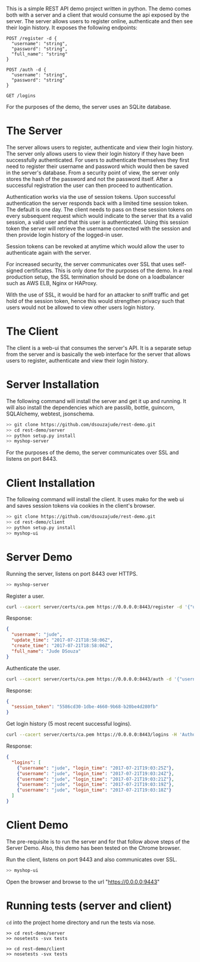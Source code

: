 This is a simple REST API demo project written in python. The demo comes both with a server and a client that would consume the api exposed by the server. The server allows users to register online, authenticate and then see their login history. It exposes the following endpoints:

```
POST /register -d {
  "username": "string",
  "password": "string",
  "full_name": "string"
}

POST /auth -d {
  "username": "string",
  "password": "string"
}

GET /logins
```

For the purposes of the demo, the server uses an SQLite database.


The Server
==========
The server allows users to register, authenticate and view their login history. The server only allows users to view their login history if they have been successfully authenticated. For users to authenticate themselves they first need to register their username and password which would then be saved in the server's database. From a security point of view, the server only stores the hash of the password and not the password itself. After a successful registration the user can then proceed to authentication.

Authentication works via the use of session tokens. Upon successful authentication the server responds back with a limited time session token. The default is one day. The client needs to pass on these session tokens on every subsequent request which would indicate to the server that its a valid session, a valid user and that this user is authenticated. Using this session token the server will retrieve the username connected with the session and then provide login history of the logged-in user.

Session tokens can be revoked at anytime which would allow the user to authenticate again with the server.

For increased security, the server communicates over SSL that uses self-signed certificates. This is only done for the purposes of the demo. In a real production setup, the SSL termination should be done on a loadbalancer such as AWS ELB, Nginx or HAProxy.

With the use of SSL, it would be hard for an attacker to sniff traffic and get hold of the session token, hence this would strengthen privacy such that users would not be allowed to view other users login history.


The Client
==========
The client is a web-ui that consumes the server's API. It is a separate setup from the server and is basically the web interface for the server that allows users to register, authenticate and view their login history.


Server Installation
===================
The following command will install the server and get it up and running. It will also install the dependencies which are passlib, bottle, guincorn, SQLAlchemy, webtest, jsonschema.

```bash
>> git clone https://github.com/dsouzajude/rest-demo.git
>> cd rest-demo/server
>> python setup.py install
>> myshop-server
```

For the purposes of the demo, the server communicates over SSL and listens on port 8443.


Client Installation
===================
The following command will install the client. It uses mako for the web ui and saves session tokens via cookies in the client's browser.

```bash
>> git clone https://github.com/dsouzajude/rest-demo.git
>> cd rest-demo/client
>> python setup.py install
>> myshop-ui
```

Server Demo
===========
Running the server, listens on port 8443 over HTTPS.

```bash
>> myshop-server
```

Register a user.

```bash
curl --cacert server/certs/ca.pem https://0.0.0.0:8443/register -d '{"username": "jude", "password": "jude", "full_name": "Jude DSouza"}'
```

Response:

```json
{
  "username": "jude",
  "update_time": "2017-07-21T18:58:06Z",
  "create_time": "2017-07-21T18:58:06Z",
  "full_name": "Jude DSouza"
}
```

Authenticate the user.

```bash
curl --cacert server/certs/ca.pem https://0.0.0.0:8443/auth -d '{"username": "jude", "password": "jude"}'
```

Response:

```json
{
  "session_token": "5586cd30-1dbe-4660-9b68-b20be4d280fb"
}
```

Get login history (5 most recent successful logins).

```bash
curl --cacert server/certs/ca.pem https://0.0.0.0:8443/logins -H 'Authorization: Session-token 5586cd30-1dbe-4660-9b68-b20be4d280fb'
```

Response:

```json
{
  "logins": [
    {"username": "jude", "login_time": "2017-07-21T19:03:25Z"},
    {"username": "jude", "login_time": "2017-07-21T19:03:24Z"},
    {"username": "jude", "login_time": "2017-07-21T19:03:21Z"},
    {"username": "jude", "login_time": "2017-07-21T19:03:19Z"},
    {"username": "jude", "login_time": "2017-07-21T19:03:18Z"}
  ]
}
```


Client Demo
===========
The pre-requisite is to run the server and for that follow above steps of the Server Demo. Also, this demo has been tested on the Chrome browser.

Run the client, listens on port 9443 and also communicates over SSL.

```bash
>> myshop-ui
```

Open the browser and browse to the url "https://0.0.0.0:9443"


Running tests (server and client)
=================================
`cd` into the project home directory and run the tests via nose.

```
>> cd rest-demo/server
>> nosetests -svx tests

>> cd rest-demo/client
>> nosetests -svx tests
```
